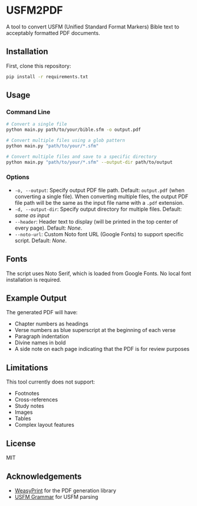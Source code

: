 # USFM2PDF

A tool to convert USFM (Unified Standard Format Markers) Bible text to acceptably formatted PDF documents.

## Installation

First, clone this repository:

```bash
pip install -r requirements.txt
```

## Usage

### Command Line

```bash
# Convert a single file
python main.py path/to/your/bible.sfm -o output.pdf

# Convert multiple files using a glob pattern
python main.py "path/to/your/*.sfm"

# Convert multiple files and save to a specific directory
python main.py "path/to/your/*.sfm" --output-dir path/to/output
```

### Options

- `-o, --output`: Specify output PDF file path. Default: `output.pdf` (when converting a single file). When converting multiple files, the output PDF file path will be the same as the input file name with a `.pdf` extension.
- `-d, --output-dir`: Specify output directory for multiple files. Default: _same as input_
- `--header`: Header text to display (will be printed in the top center of every page). Default: _None_.
- `--noto-url`: Custom Noto font URL (Google Fonts) to support specific script. Default: _None_.

## Fonts

The script uses Noto Serif, which is loaded from Google Fonts. No local font installation is required.

## Example Output

The generated PDF will have:

- Chapter numbers as headings
- Verse numbers as blue superscript at the beginning of each verse
- Paragraph indentation
- Divine names in bold
- A side note on each page indicating that the PDF is for review purposes

## Limitations

This tool currently does not support:

- Footnotes
- Cross-references
- Study notes
- Images
- Tables
- Complex layout features

## License

MIT

## Acknowledgements

- [WeasyPrint](https://weasyprint.org/) for the PDF generation library
- [USFM Grammar](https://github.com/ubsicap/usfm-grammar) for USFM parsing
